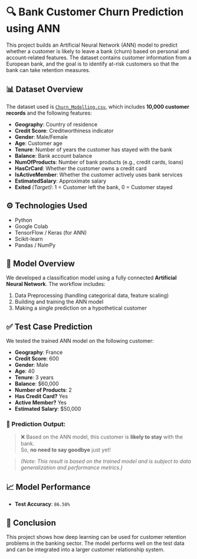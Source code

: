 # 🔍 Bank Customer Churn Prediction using ANN

This project builds an Artificial Neural Network (ANN) model to predict whether a customer is likely to leave a bank (churn) based on personal and account-related features. The dataset contains customer information from a European bank, and the goal is to identify at-risk customers so that the bank can take retention measures.

## 📊 Dataset Overview

The dataset used is [`Churn_Modelling.csv`](./Churn_Modelling.csv), which includes **10,000 customer records** and the following features:

- **Geography**: Country of residence
- **Credit Score**: Creditworthiness indicator
- **Gender**: Male/Female
- **Age**: Customer age
- **Tenure**: Number of years the customer has stayed with the bank
- **Balance**: Bank account balance
- **NumOfProducts**: Number of bank products (e.g., credit cards, loans)
- **HasCrCard**: Whether the customer owns a credit card
- **IsActiveMember**: Whether the customer actively uses bank services
- **EstimatedSalary**: Approximate salary
- **Exited** *(Target)*: 1 = Customer left the bank, 0 = Customer stayed

## ⚙️ Technologies Used

- Python
- Google Colab
- TensorFlow / Keras (for ANN)
- Scikit-learn
- Pandas / NumPy

## 🧠 Model Overview

We developed a classification model using a fully connected **Artificial Neural Network**. The workflow includes:

1. Data Preprocessing (handling categorical data, feature scaling)
2. Building and training the ANN model
3. Making a single prediction on a hypothetical customer

## ✅ Test Case Prediction

We tested the trained ANN model on the following customer:

- **Geography**: France  
- **Credit Score**: 600  
- **Gender**: Male  
- **Age**: 40  
- **Tenure**: 3 years  
- **Balance**: $60,000  
- **Number of Products**: 2  
- **Has Credit Card?** Yes  
- **Active Member?** Yes  
- **Estimated Salary**: $50,000  

### 📣 Prediction Output:
> ❌ Based on the ANN model, this customer is **likely to stay** with the bank.  
> So, **no need to say goodbye** just yet!

> *(Note: This result is based on the trained model and is subject to data generalization and performance metrics.)*

## 📈 Model Performance

- **Test Accuracy**: `86.58%` 

## 📌 Conclusion

This project shows how deep learning can be used for customer retention problems in the banking sector. The model performs well on the test data and can be integrated into a larger customer relationship system.

